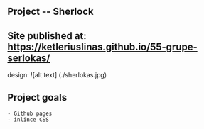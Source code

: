 ## Project -- Sherlock


## Site published at: https://ketleriuslinas.github.io/55-grupe-serlokas/

design: ![alt text] (./sherlokas.jpg)

## Project goals
    - Github pages
    - inlince CSS



